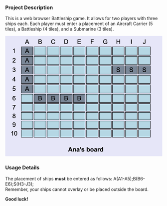 ### Project Description

This is a web browser Battleship game. It allows for two players with three ships each.
Each player must enter a placement of an Aircraft Carrier (5 tiles), a Battleship (4 tiles),
and a Submarine (3 tiles).

![Board](/images/img1.png)

### Usage Details

The placement of ships **must** be entered as follows: A(A1-A5);B(B6-E6);S(H3-J3);  
Remember, your ships cannot overlay or be placed outside the board. 

**Good luck!**